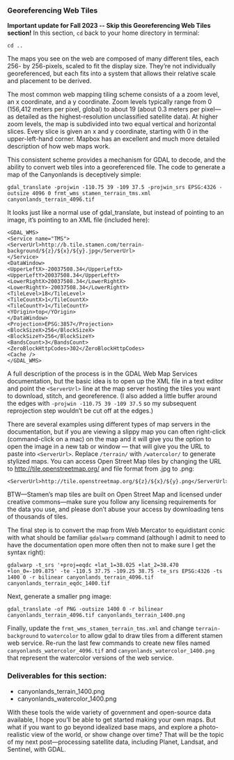 
### Georeferencing Web Tiles

**Important update for Fall 2023 -- Skip this Georeferencing Web Tiles section!**
In this section, `cd` back to your home directory in terminal:
```
cd ..
```
The maps you see on the web are composed of many different tiles, each 256- by 256-pixels, scaled to fit the display size. They’re not individually georeferenced, but each fits into a system that allows their relative scale and placement to be derived.


The most common web mapping tiling scheme consists of a a zoom level, an x coordinate, and a y coordinate. Zoom levels typically range from 0 (156,412 meters per pixel, global) to about 19 (about 0.3 meters per pixel—as detailed as the highest-resolution unclassified satellite data). At higher zoom levels, the map is subdivided into two equal vertical and horizontal slices. Every slice is given an x and y coordinate, starting with 0 in the upper-left-hand corner. Mapbox has an excellent and much more detailed description of how web maps work.

This consistent scheme provides a mechanism for GDAL to decode, and the ability to convert web tiles into a georeferenced file. The code to generate a map of the Canyonlands is deceptively simple:
```
gdal_translate -projwin -110.75 39 -109 37.5 -projwin_srs EPSG:4326 -outsize 4096 0 frmt_wms_stamen_terrain_tms.xml canyonlands_terrain_4096.tif
```
It looks just like a normal use of gdal_translate, but instead of pointing to an image, it’s pointing to an XML file (included here):
```
<GDAL_WMS>
<Service name="TMS">
<ServerUrl>http://b.tile.stamen.com/terrain-background/${z}/${x}/${y}.jpg</ServerUrl>
</Service>
<DataWindow>
<UpperLeftX>-20037508.34</UpperLeftX>
<UpperLeftY>20037508.34</UpperLeftY>
<LowerRightX>20037508.34</LowerRightX>
<LowerRightY>-20037508.34</LowerRightY>
<TileLevel>18</TileLevel>
<TileCountX>1</TileCountX>
<TileCountY>1</TileCountY>
<YOrigin>top</YOrigin>
</DataWindow>
<Projection>EPSG:3857</Projection>
<BlockSizeX>256</BlockSizeX>
<BlockSizeY>256</BlockSizeY>
<BandsCount>3</BandsCount>
<ZeroBlockHttpCodes>302</ZeroBlockHttpCodes>
<Cache />
</GDAL_WMS>
```
A full description of the process is in the GDAL Web Map Services documentation, but the basic idea is to open up the XML file in a text editor and point the `<ServerUrl>` line at the map server hosting the tiles you want to download, stitch, and georeference. (I also added a little buffer around the edges with `-projwin -110.75 39 -109 37.5` so my subsequent reprojection step wouldn’t be cut off at the edges.)

There are several examples using different types of map servers in the documentation, but if you are viewing a slippy map you can often right-click (command-click on a mac) on the map and it will give you the option to open the image in a new tab or window — that will give you the URL to paste into `<ServerUrl>`. Replace `/terrain/` with `/watercolor/` to generate stylized maps. You can access Open Street Map tiles by changing the URL to http://tile.openstreetmap.org/ and file format from .jpg to .png:

```
<ServerUrl>http://tile.openstreetmap.org/${z}/${x}/${y}.png</ServerUrl>
```
BTW—Stamen’s map tiles are built on Open Street Map and licensed under creative commons—make sure you follow any licensing requirements for the data you use, and please don’t abuse your access by downloading tens of thousands of tiles.

The final step is to convert the map from Web Mercator to equidistant conic with what should be familiar `gdalwarp` command (although I admit to need to have the documentation open more often then not to make sure I get the syntax right):
```
gdalwarp -t_srs '+proj=eqdc +lat_1=38.025 +lat_2=38.470 +lon_0=-109.875' -te -110.5 37.75 -109.25 38.75 -te_srs EPSG:4326 -ts 1400 0 -r bilinear canyonlands_terrain_4096.tif canyonlands_terrain_eqdc_1400.tif
```
Next, generate a smaller png image:
```
gdal_translate -of PNG -outsize 1400 0 -r bilinear canyonlands_terrain_4096.tif canyonlands_terrain_1400.png
```
Finally, update the `frmt_wms_stamen_terrain_tms.xml` and change `terrain-background` to `watercolor` to allow gdal to draw tiles from a different stamen web service. Re-run the last few commands to create new files named `canyonlands_watercolor_4096.tif` and `canyonlands_watercolor_1400.png` that represent the watercolor versions of the web service.

### Deliverables for this section:
- canyonlands_terrain_1400.png
- canyonlands_watercolor_1400.png

With these tools the wide variety of government and open-source data available, I hope you’ll be able to get started making your own maps. But what if you want to go beyond idealized base maps, and explore a photo-realistic view of the world, or show change over time? That will be the topic of my next post—processing satellite data, including Planet, Landsat, and Sentinel, with GDAL.
